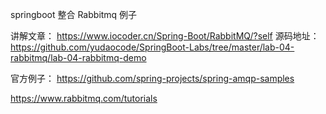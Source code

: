 springboot 整合 Rabbitmq
例子


讲解文章：
https://www.iocoder.cn/Spring-Boot/RabbitMQ/?self
源码地址：
https://github.com/yudaocode/SpringBoot-Labs/tree/master/lab-04-rabbitmq/lab-04-rabbitmq-demo




官方例子：
https://github.com/spring-projects/spring-amqp-samples

https://www.rabbitmq.com/tutorials